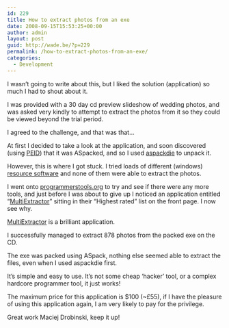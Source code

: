 ```yaml
---
id: 229
title: How to extract photos from an exe
date: 2008-09-15T15:53:25+00:00
author: admin
layout: post
guid: http://wade.be/?p=229
permalink: /how-to-extract-photos-from-an-exe/
categories:
  - Development
---
```

<p class="lead">
  I wasn&#8217;t going to write about this, but I liked the solution (application) so much I had to shout about it.
</p>

I was provided with a 30 day cd preview slideshow of wedding photos, and was asked very kindly to attempt to extract the photos from it so they could be viewed beyond the trial period.

<!--more-->

I agreed to the challenge, and that was that&#8230;

At first I decided to take a look at the application, and soon discovered (using [PEID](http://programmerstools.org/node/226)) that it was ASpacked, and so I used [aspackdie](http://myweb.tiscali.co.uk/reverseengineering/html/aspackdie.html) to unpack it.

However, this is where I got stuck. I tried loads of different (windows) [resource software](http://en.wikipedia.org/wiki/Resource_(Windows)) and none of them were able to extract the photos.

I went onto [programmerstools.org](http://programmerstools.org/) to try and see if there were any more tools, and just before I was about to give up I noticed an application entitled &#8220;[MultiExtractor](http://programmerstools.org/node/654)&#8221; sitting in their &#8220;Highest rated&#8221; list on the front page. I now see why.

[MultiExtractor](http://www.multiextractor.com/) is a brilliant application.

I successfully managed to extract 878 photos from the packed exe on the CD.

The exe was packed using ASpack, nothing else seemed able to extract the files, even when I used aspackdie first.

It&#8217;s simple and easy to use. It&#8217;s not some cheap &#8216;hacker&#8217; tool, or a complex hardcore programmer tool, it just works!

The maximum price for this application is $100 (~£55), if I have the pleasure of using this application again, I am very likely to pay for the privilege.

Great work Maciej Drobinski, keep it up!